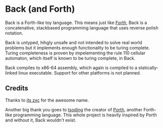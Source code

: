 # Back (and Forth)

Back is a Forth-like toy language. This means just like [Forth](https://www.forth.com/forth/), Back is a concatenative, stackbased programming language that uses reverse polish notation.

Back is untyped, hihgly unsafe and not intended to solve real world problems but it implements enough functionality to be turing complete. Turing completeness is proven by impelementing the rule 110 cellular automaton, which itself is known to be turing complete, in Back.

Back compiles to x86-64 assembly, which again is compiled to a statically-linked linux executable. Support for other platforms is not planned.

## Credits

Thanks to [its zxc](https://github.com/singiamtel) for the awesome name.

Another big thank you goes to [tsoding](https://github.com/tsoding) the creator of [Porth](https://gitlab.com/tsoding/porth), another Forth-like programming language. This whole project is heavily inspired by Porth and without it, Back wouldn't exist.
